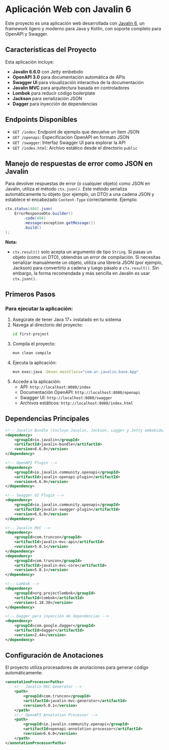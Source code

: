 # Aplicación Web con Javalin 6

Este proyecto es una aplicación web desarrollada con [Javalin 6](https://javalin.io/), un framework ligero y moderno para Java y Kotlin, con soporte completo para OpenAPI y Swagger.

## Características del Proyecto

Esta aplicación incluye:

- **Javalin 6.6.0** con Jetty embebido
- **OpenAPI 3.0** para documentación automática de APIs
- **Swagger UI** para visualización interactiva de la documentación
- **Javalin MVC** para arquitectura basada en controladores
- **Lombok** para reducir código boilerplate
- **Jackson** para serialización JSON
- **Dagger** para inyección de dependencias

## Endpoints Disponibles

- `GET /index`: Endpoint de ejemplo que devuelve un item JSON
- `GET /openapi`: Especificación OpenAPI en formato JSON
- `GET /swagger`: Interfaz Swagger UI para explorar la API
- `GET /index.html`: Archivo estático desde el directorio `public`

## Manejo de respuestas de error como JSON en Javalin

Para devolver respuestas de error (o cualquier objeto) como JSON en Javalin, utiliza el método `ctx.json()`. Este método serializa automáticamente tu objeto (por ejemplo, un DTO) a una cadena JSON y establece el encabezado `Content-Type` correctamente. Ejemplo:

```java
ctx.status(404).json(
    ErrorResponseDto.builder()
        .code(404)
        .message(exception.getMessage())
        .build()
);
```

**Nota:**
- `ctx.result()` solo acepta un argumento de tipo `String`. Si pasas un objeto (como un DTO), obtendrás un error de compilación. Si necesitas serializar manualmente un objeto, utiliza una librería JSON (por ejemplo, Jackson) para convertirlo a cadena y luego pásalo a `ctx.result()`. Sin embargo, la forma recomendada y más sencilla en Javalin es usar `ctx.json()`.

## Primeros Pasos

### Para ejecutar la aplicación:

1. Asegúrate de tener Java 17+ instalado en tu sistema
2. Navega al directorio del proyecto:
   ```bash
   cd first-project
   ```
3. Compila el proyecto:
   ```bash
   mvn clean compile
   ```
4. Ejecuta la aplicación:
   ```bash
   mvn exec:java -Dexec.mainClass="com.ar.javalin.base.App"
   ```
5. Accede a la aplicación:
   - API: `http://localhost:8080/index`
   - Documentación OpenAPI: `http://localhost:8080/openapi`
   - Swagger UI: `http://localhost:8080/swagger`
   - Archivos estáticos: `http://localhost:8080/index.html`

## Dependencias Principales

```xml
<!-- Javalin Bundle (incluye Javalin, Jackson, Logger y Jetty embebido) -->
<dependency>
    <groupId>io.javalin</groupId>
    <artifactId>javalin-bundle</artifactId>
    <version>6.6.0</version>
</dependency>

<!-- OpenAPI Plugin -->
<dependency>
    <groupId>io.javalin.community.openapi</groupId>
    <artifactId>javalin-openapi-plugin</artifactId>
    <version>6.6.0</version>
</dependency>

<!-- Swagger UI Plugin -->
<dependency>
    <groupId>io.javalin.community.openapi</groupId>
    <artifactId>javalin-swagger-plugin</artifactId>
    <version>6.6.0</version>
</dependency>

<!-- Javalin MVC -->
<dependency>
    <groupId>com.truncon</groupId>
    <artifactId>javalin-mvc-api</artifactId>
    <version>5.0.1</version>
</dependency>
<dependency>
    <groupId>com.truncon</groupId>
    <artifactId>javalin-mvc-core</artifactId>
    <version>5.0.1</version>
</dependency>

<!-- Lombok -->
<dependency>
    <groupId>org.projectlombok</groupId>
    <artifactId>lombok</artifactId>
    <version>1.18.38</version>
</dependency>

<!-- Dagger para inyección de dependencias -->
<dependency>
    <groupId>com.google.dagger</groupId>
    <artifactId>dagger</artifactId>
    <version>2.44</version>
</dependency>
```

## Configuración de Anotaciones

El proyecto utiliza procesadores de anotaciones para generar código automáticamente:

```xml
<annotationProcessorPaths>
    <!-- Javalin MVC Generator -->
    <path>
        <groupId>com.truncon</groupId>
        <artifactId>javalin-mvc-generator</artifactId>
        <version>5.0.1</version>
    </path>
    <!-- OpenAPI Annotation Processor -->
    <path>
        <groupId>io.javalin.community.openapi</groupId>
        <artifactId>openapi-annotation-processor</artifactId>
        <version>6.6.0</version>
    </path>
</annotationProcessorPaths>
```
